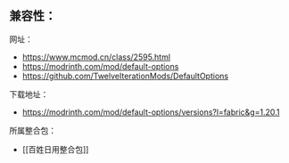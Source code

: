 兼容性：
- 

网址：
- https://www.mcmod.cn/class/2595.html
- https://modrinth.com/mod/default-options
- https://github.com/TwelveIterationMods/DefaultOptions

下载地址：
- https://modrinth.com/mod/default-options/versions?l=fabric&g=1.20.1

所属整合包：
- [[百姓日用整合包]]